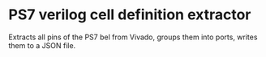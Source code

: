 # PS7 verilog cell definition extractor

Extracts all pins of the PS7 bel from Vivado, groups them into ports, writes them to a JSON file.
